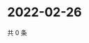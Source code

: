 # 2022-02-26

共 0 条

<!-- BEGIN WEIBO -->
<!-- 最后更新时间 Sat Feb 26 2022 23:09:06 GMT+0800 (China Standard Time) -->

<!-- END WEIBO -->
